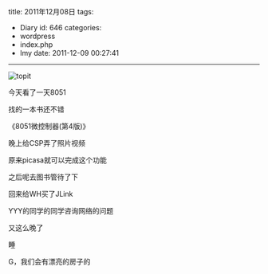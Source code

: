 title: 2011年12月08日
tags:
  - Diary
id: 646
categories:
  - wordpress
  - index.php
  - lmy
date: 2011-12-09 00:27:41
---

![](http://i.minus.com/i670MdtWuXPTI.jpg "topit")

今天看了一天8051

找的一本书还不错

《8051微控制器(第4版)》

<!--more-->

晚上给CSP弄了照片视频

原来picasa就可以完成这个功能

之后呢去图书管待了下

回来给WH买了JLink

YYY的同学的同学咨询网络的问题

又这么晚了

睡

G，我们会有漂亮的房子的